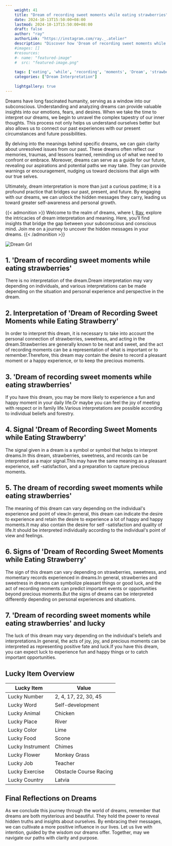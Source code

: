 ```yaml
---
    weight: 41
    title: "Dream of recording sweet moments while eating strawberries"  # Assuming 'title' column exists
    date: 2024-10-13T15:50:00+08:00
    lastmod: 2024-10-13T15:50:00+08:00
    draft: false
    author: "ray"
    authorLink: "https://instagram.com/ray._.atelier"
    description: "Discover how 'Dream of recording sweet moments while eating strawberries' can interpret your future and uncover its significant meanings in your life."
    #images: []
    #resources:
    #- name: "featured-image"
    #  src: "featured-image.png"
    
    tags: ['eating', 'while', 'recording', 'moments', 'Dream', 'strawberries', 'of', 'sweet']
    categories: ["Dream Interpretation"]
    
    lightgallery: true
---
```

    
Dreams have long fascinated humanity, serving as a window into our subconscious. Understanding and analyzing dreams can provide valuable insights into our emotions, fears, and desires. When we take the time to interpret our dreams, we begin to unravel the complex tapestry of our inner thoughts. This process not only helps us understand ourselves better but also allows us to connect our past experiences with our present circumstances and future possibilities.

By delving into the meanings behind specific dreams, we can gain clarity about unresolved issues from our past. These dreams often reflect our memories, traumas, and lessons learned, reminding us of what we need to confront or embrace. Moreover, dreams can serve as a guide for our future, revealing our aspirations and potential paths we may take. They can provide warnings or encouragement, nudging us toward decisions that align with our true selves.

Ultimately, dream interpretation is more than just a curious pastime; it is a profound practice that bridges our past, present, and future. By engaging with our dreams, we can unlock the hidden messages they carry, leading us toward greater self-awareness and personal growth.

{{< admonition >}}
Welcome to the realm of dreams, where I, [Ray](https://instagram.com/ray._.atelier), explore the intricacies of dream interpretation and meaning. Here, you’ll find insights that bridge the gap between your subconscious and conscious mind. Join me on a journey to uncover the hidden messages in your dreams.
{{< /admonition >}}

![Dream Grl](https://cdn.pixabay.com/photo/2017/11/02/03/35/gothic-2910057_1280.jpg "Dream Grl")

## 1. 'Dream of recording sweet moments while eating strawberries'
There is no interpretation of the dream.Dream interpretation may vary depending on individuals, and various interpretations can be made depending on the situation and personal experience and perspective in the dream.

## 2. Interpretation of 'Dream of Recording Sweet Moments while Eating Strawberry'
In order to interpret this dream, it is necessary to take into account the personal connection of strawberries, sweetness, and acting in the dream.Strawberries are generally known to be neat and sweet, and the act of recording moments can be a representation of what is important or to remember.Therefore, this dream may contain the desire to record a pleasant moment or a happy experience, or to keep the precious moments.

## 3. 'Dream of recording sweet moments while eating strawberries'
If you have this dream, you may be more likely to experience a fun and happy moment in your daily life.Or maybe you can feel the joy of meeting with respect or in family life.Various interpretations are possible according to individual beliefs and forestry.

## 4. Signal 'Dream of Recording Sweet Moments while Eating Strawberry'
The signal given in a dream is a symbol or symbol that helps to interpret dreams.In this dream, strawberries, sweetness, and records can be interpreted as a major signal.This may have the same meaning as a pleasant experience, self -satisfaction, and a preparation to capture precious moments.

## 5. The dream of recording sweet moments while eating strawberries'
The meaning of this dream can vary depending on the individual's experience and point of view.In general, this dream can indicate the desire to experience and retain the desire to experience a lot of happy and happy moments.It may also contain the desire for self -satisfaction and quality of life.It should be interpreted individually according to the individual's point of view and feelings.

## 6. Signs of 'Dream of Recording Sweet Moments while Eating Strawberry'
The sign of this dream can vary depending on strawberries, sweetness, and momentary records experienced in dreams.In general, strawberries and sweetness in dreams can symbolize pleasant things or good luck, and the act of recording moments can predict important events or opportunities beyond precious moments.But the signs of dreams can be interpreted differently depending on personal experiences and situations.

## 7. 'Dream of recording sweet moments while eating strawberries' and lucky
The luck of this dream may vary depending on the individual's beliefs and interpretations.In general, the acts of joy, joy, and precious moments can be interpreted as representing positive fate and luck.If you have this dream, you can expect luck to experience fun and happy things or to catch important opportunities.

## Lucky Item Overview
| Lucky Item          | Value              |
|---------------|--------------------|
| Lucky Number        | 2, 4, 17, 22, 30, 45  |
| Lucky Word          | Self-development |
| Lucky Animal        | Chicken |
| Lucky Place         | River     |
| Lucky Color         | Lime     |
| Lucky Food          | Scone      |
| Lucky Instrument    | Chimes |
| Lucky Flower        | Monkey Grass    |
| Lucky Job           | Teacher       |
| Lucky Exercise      | Obstacle Course Racing  |
| Lucky Country       | Latvia    |


##  Final Reflections on Dreams

As we conclude this journey through the world of dreams, remember that dreams are both mysterious and beautiful. They hold the power to reveal hidden truths and insights about ourselves. By embracing their messages, we can cultivate a more positive influence in our lives. Let us live with intention, guided by the wisdom our dreams offer. Together, may we navigate our paths with clarity and purpose.
